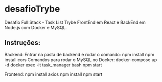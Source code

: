 # desafioTrybe
Desafio Full Stack - Task List Trybe
FrontEnd em React e BackEnd em Node.js com Docker e MySQL.


## Instruções:
Backend:
Entrar na pasta de backend e rodar o comando:
npm install
npm install cors
Comandos para rodar o MySQL no Docker:
docker-compose up -d
docker exec -it task_manager bash
npm start

Frontend:
npm install axios
npm install
npm start
